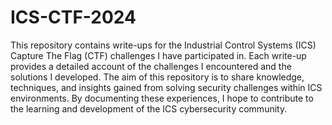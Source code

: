 # ICS-CTF-2024
This repository contains write-ups for the Industrial Control Systems (ICS) Capture The Flag (CTF) challenges I have participated in. Each write-up provides a detailed account of the challenges I encountered and the solutions I developed. The aim of this repository is to share knowledge, techniques, and insights gained from solving security challenges within ICS environments. By documenting these experiences, I hope to contribute to the learning and development of the ICS cybersecurity community.
